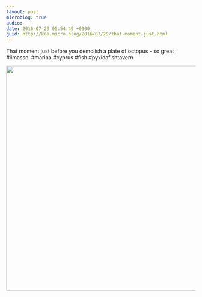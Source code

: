```yaml
---
layout: post
microblog: true
audio: 
date: 2016-07-29 05:54:49 +0300
guid: http://kaa.micro.blog/2016/07/29/that-moment-just.html
---
```

That moment just before you demolish a plate of octopus - so great #limassol #marina #cyprus #fish #pyxidafishtavern

<img src="https://micro.kaa.bz/uploads/2018/a95b0d649e.jpg" width="600" height="600" />
